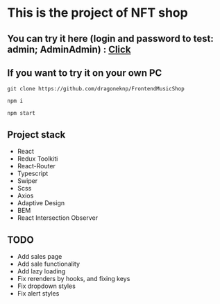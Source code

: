 <h1>This is the project of NFT shop</h1>
<h2>You can try it here (login and password to test: admin; AdminAdmin) : <a href="https://adoring-leavitt-821578.netlify.app/">Click</a></h2>
<h2>If you want to try it on your own PC</h2>
<pre><code>git clone https://github.com/dragoneknp/FrontendMusicShop</code></pre>
<pre><code>npm i</code></pre>
<pre><code>npm start</code></pre>
<h2>Project stack</h2>
<ul>
<li>React</li>
<li>Redux Toolkiti</li>
<li>React-Router</li>
<li>Typescript</li>
<li>Swiper</li>
<li>Scss</li>
<li>Axios</li>
<li>Adaptive Design</li>
<li>BEM</li>
<li>React Intersection Observer</li>
</ul>
<h2>TODO</h2>
<ul>
<li>Add sales page</li>
<li>Add sale functionality</li>
<li>Add lazy loading</li>
<li>Fix rerenders by hooks, and fixing keys</li>
<li>Fix dropdown styles</li>
<li>Fix alert styles</li>
</ul>
